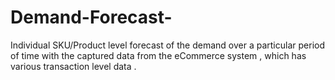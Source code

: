 # Demand-Forecast-
Individual SKU/Product level forecast of the demand over a particular period of time with the captured data from the eCommerce system , which has various  transaction level data .
